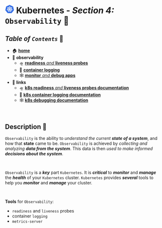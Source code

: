 # <img src="../00-resources/img/k8s.png" width="30px"> **Kubernetes** - ***Section 4:*** `Observability` 🔬

## ***Table*** *of* ***`Contents`*** 📜

* 🏠 [**home**](https://github.com/aguerrero232/kubernetes-zero-to-pro/blob/main/README.md)
* 🔬 **observability**
  * 🛸 [**readiness** *and* **liveness probes**](19-readiness-and-liveness-probes/README.md)
  * 📄 [**container logging**](20-container-logging/README.md)
  * 🕸️ [**monitor** *and* **debug apps**](21-monitor-and-debug-apps/README.md)
* 🔗 **links**
  * 🛸 [**k8s readiness** *and* **liveness probes documentation**](https://kubernetes.io/docs/tasks/configure-pod-container/configure-liveness-readiness-startup-probes/)
  * 📄 [**k8s container logging documentation**](https://kubernetes.io/docs/concepts/cluster-administration/logging/)
  * 🕸️ [**k8s debugging documentation**](https://kubernetes.io/docs/tasks/debug-application-cluster/debug-application-introspection/)
<br />

## **Description** 👀

`Observability` is the ability to *understand the current **state of a system***, and how that **state** came to be. `Observability` is achieved by *collecting and analyzing **data from the system***. This data is then *used to make informed **decisions about the system***.

<br />

`Observability` is a ***key*** part `Kubernetes`.  It is ***critical*** to ***monitor*** and ***manage*** the ***health*** of your `Kubernetes` cluster.  `Kubernetes` provides ***several*** tools to help you ***monitor*** and ***manage*** your cluster.

<br />

**Tools** for `Observability`:

* `readiness` and `liveness` probes
* container `logging`
* `metrics-server`  
